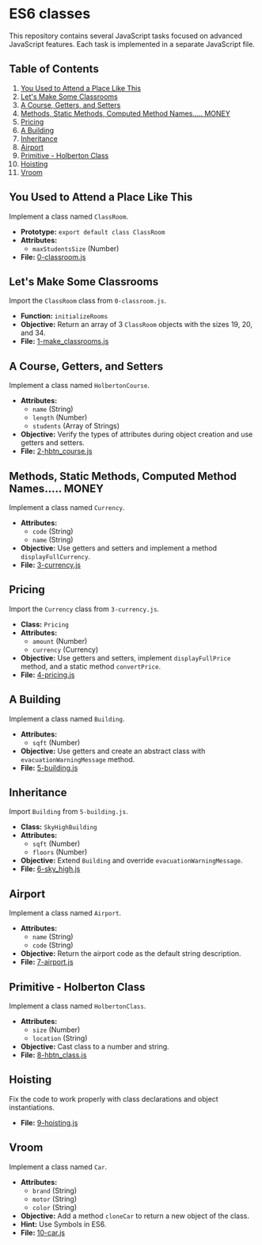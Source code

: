 # ES6 classes

This repository contains several JavaScript tasks focused on advanced JavaScript features. Each task is implemented in a separate JavaScript file.

## Table of Contents

1. [You Used to Attend a Place Like This](#you-used-to-attend-a-place-like-this)
2. [Let's Make Some Classrooms](#lets-make-some-classrooms)
3. [A Course, Getters, and Setters](#a-course-getters-and-setters)
4. [Methods, Static Methods, Computed Method Names..... MONEY](#methods-static-methods-computed-method-names-money)
5. [Pricing](#pricing)
6. [A Building](#a-building)
7. [Inheritance](#inheritance)
8. [Airport](#airport)
9. [Primitive - Holberton Class](#primitive-holberton-class)
10. [Hoisting](#hoisting)
11. [Vroom](#vroom)

## You Used to Attend a Place Like This

Implement a class named `ClassRoom`.

- **Prototype:** `export default class ClassRoom`
- **Attributes:**
  - `maxStudentsSize` (Number)
- **File:** [0-classroom.js](0-classroom.js)

## Let's Make Some Classrooms

Import the `ClassRoom` class from `0-classroom.js`.

- **Function:** `initializeRooms`
- **Objective:** Return an array of 3 `ClassRoom` objects with the sizes 19, 20, and 34.
- **File:** [1-make_classrooms.js](1-make_classrooms.js)

## A Course, Getters, and Setters

Implement a class named `HolbertonCourse`.

- **Attributes:**
  - `name` (String)
  - `length` (Number)
  - `students` (Array of Strings)
- **Objective:** Verify the types of attributes during object creation and use getters and setters.
- **File:** [2-hbtn_course.js](2-hbtn_course.js)

## Methods, Static Methods, Computed Method Names..... MONEY

Implement a class named `Currency`.

- **Attributes:**
  - `code` (String)
  - `name` (String)
- **Objective:** Use getters and setters and implement a method `displayFullCurrency`.
- **File:** [3-currency.js](3-currency.js)

## Pricing

Import the `Currency` class from `3-currency.js`.

- **Class:** `Pricing`
- **Attributes:**
  - `amount` (Number)
  - `currency` (Currency)
- **Objective:** Use getters and setters, implement `displayFullPrice` method, and a static method `convertPrice`.
- **File:** [4-pricing.js](4-pricing.js)

## A Building

Implement a class named `Building`.

- **Attributes:**
  - `sqft` (Number)
- **Objective:** Use getters and create an abstract class with `evacuationWarningMessage` method.
- **File:** [5-building.js](5-building.js)

## Inheritance

Import `Building` from `5-building.js`.

- **Class:** `SkyHighBuilding`
- **Attributes:**
  - `sqft` (Number)
  - `floors` (Number)
- **Objective:** Extend `Building` and override `evacuationWarningMessage`.
- **File:** [6-sky_high.js](6-sky_high.js)

## Airport

Implement a class named `Airport`.

- **Attributes:**
  - `name` (String)
  - `code` (String)
- **Objective:** Return the airport code as the default string description.
- **File:** [7-airport.js](7-airport.js)

## Primitive - Holberton Class

Implement a class named `HolbertonClass`.

- **Attributes:**
  - `size` (Number)
  - `location` (String)
- **Objective:** Cast class to a number and string.
- **File:** [8-hbtn_class.js](8-hbtn_class.js)

## Hoisting

Fix the code to work properly with class declarations and object instantiations.

- **File:** [9-hoisting.js](9-hoisting.js)

## Vroom

Implement a class named `Car`.

- **Attributes:**
  - `brand` (String)
  - `motor` (String)
  - `color` (String)
- **Objective:** Add a method `cloneCar` to return a new object of the class.
- **Hint:** Use Symbols in ES6.
- **File:** [10-car.js](10-car.js)
